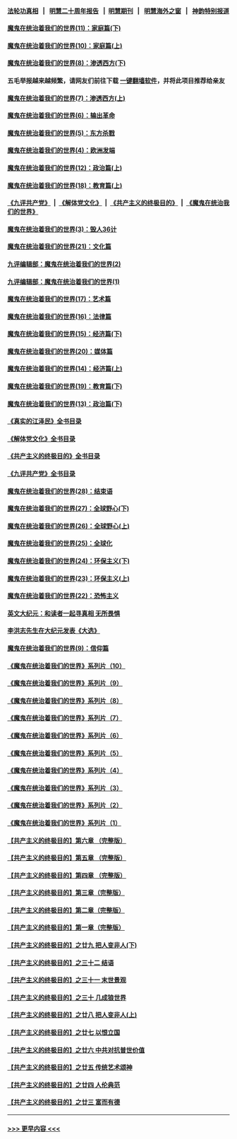 #### [法轮功真相](https://github.com/gfw-breaker/truth/blob/master/README.md?t=0) &nbsp;&nbsp;|&nbsp;&nbsp; [明慧二十周年报告](https://github.com/gfw-breaker/mh-reports/blob/master/README.md?t=0) &nbsp;&nbsp;|&nbsp;&nbsp;[明慧期刊](https://github.com/gfw-breaker/mh-qikan) &nbsp;&nbsp;|&nbsp;&nbsp; [明慧海外之窗](https://github.com/gfw-breaker/mh-news/blob/master/README.md?t=0) &nbsp;&nbsp;|&nbsp;&nbsp; [神韵特别报道](https://github.com/gfw-breaker/mh-news/blob/master/shenyun.md?t=0)
#### [魔鬼在统治着我们的世界(11)：家庭篇(下)](../pages/nsc422/n10440961.md?t=11211150) 
#### [魔鬼在统治着我们的世界(10)：家庭篇(上)](../pages/nsc422/n10435448.md?t=11211150) 
#### [魔鬼在统治着我们的世界(8)：渗透西方(下)](../pages/nsc422/n10429603.md?t=11211150) 
#### 五毛举报越来越频繁，请网友们前往下载 [一键翻墙软件](https://github.com/gfw-breaker/ssr-accounts)，并将此项目推荐给亲友
#### [魔鬼在统治着我们的世界(7)：渗透西方(上)](../pages/nsc422/n10426013.md?t=11211150) 
#### [魔鬼在统治着我们的世界(6)：输出革命](../pages/nsc422/n10421536.md?t=11211150) 
#### [魔鬼在统治着我们的世界(5)：东方杀戮](../pages/nsc422/n10417707.md?t=11211150) 
#### [魔鬼在统治着我们的世界(4)：欧洲发端](../pages/nsc422/n10414890.md?t=11211150) 
#### [魔鬼在统治着我们的世界(12)：政治篇(上)](../pages/nsc422/n10444576.md?t=11211150) 
#### [魔鬼在统治着我们的世界(18)：教育篇(上)](../pages/nsc422/n10526970.md?t=11211150) 
#### [《九评共产党》](https://github.com/begood0513/9ping.md/blob/master/README.md) &nbsp;|&nbsp; [《解体党文化》](../../../../jtdwh.md/blob/master/README.md)  &nbsp;|&nbsp; [《共产主义的终极目的》](../../../../gczydzjmd.md/blob/master/README.md) &nbsp;|&nbsp; [《魔鬼在统治我们的世界》](../../../../mgztzwmdsj.md/blob/master/README.md) 
#### [魔鬼在统治着我们的世界(3)：毁人36计](../pages/nsc422/n10411583.md?t=11211150) 
#### [魔鬼在统治着我们的世界(21)：文化篇](../pages/nsc422/n10597706.md?t=11211150) 
#### [九评编辑部：魔鬼在统治着我们的世界(2)](../pages/nsc422/n10410036.md?t=11211150) 
#### [九评编辑部：魔鬼在统治着我们的世界(1)](../pages/nsc422/n10406825.md?t=11211150) 
#### [魔鬼在统治着我们的世界(17)：艺术篇](../pages/nsc422/n10499093.md?t=11211150) 
#### [魔鬼在统治着我们的世界(16)：法律篇](../pages/nsc422/n10485969.md?t=11211150) 
#### [魔鬼在统治着我们的世界(15)：经济篇(下)](../pages/nsc422/n10469975.md?t=11211150) 
#### [魔鬼在统治着我们的世界(20)：媒体篇](../pages/nsc422/n10586579.md?t=11211150) 
#### [魔鬼在统治着我们的世界(14)：经济篇(上)](../pages/nsc422/n10457370.md?t=11211150) 
#### [魔鬼在统治着我们的世界(19)：教育篇(下)](../pages/nsc422/n10564808.md?t=11211150) 
#### [魔鬼在统治着我们的世界(13)：政治篇(下)](../pages/nsc422/n10448270.md?t=11211150) 
#### [《真实的江泽民》全书目录](../pages/nsc422/n13721399.md?t=11211150) 
#### [《解体党文化》全书目录](../pages/nsc422/n13721157.md?t=11211150) 
#### [《共产主义的终极目的》全书目录](../pages/nsc422/n13721048.md?t=11211150) 
#### [《九评共产党》全书目录](../pages/nsc422/n13708085.md?t=11211150) 
#### [魔鬼在统治着我们的世界(28)：结束语](../pages/nsc422/n10936246.md?t=11211150) 
#### [魔鬼在统治着我们的世界(27)：全球野心(下)](../pages/nsc422/n10928319.md?t=11211150) 
#### [魔鬼在统治着我们的世界(26)：全球野心(上)](../pages/nsc422/n10900318.md?t=11211150) 
#### [魔鬼在统治着我们的世界(25)：全球化](../pages/nsc422/n10788205.md?t=11211150) 
#### [魔鬼在统治着我们的世界(24)：环保主义(下)](../pages/nsc422/n10695307.md?t=11211150) 
#### [魔鬼在统治着我们的世界(23)：环保主义(上)](../pages/nsc422/n10688613.md?t=11211150) 
#### [魔鬼在统治着我们的世界(22)：恐怖主义](../pages/nsc422/n10614727.md?t=11211150) 
#### [英文大纪元：和读者一起寻真相 无所畏惧](../pages/nsc422/n12542027.md?t=11211150) 
#### [李洪志先生在大纪元发表《大选》](../pages/nsc422/n12534746.md?t=11211150) 
#### [魔鬼在统治着我们的世界(9)：信仰篇](../pages/nsc422/n10432159.md?t=11211150) 
#### [《魔鬼在统治着我们的世界》系列片（10）](../pages/nsc422/n12292670.md?t=11211150) 
#### [《魔鬼在统治着我们的世界》系列片（9）](../pages/nsc422/n12290859.md?t=11211150) 
#### [《魔鬼在统治着我们的世界》系列片（8）](../pages/nsc422/n12287445.md?t=11211150) 
#### [《魔鬼在统治着我们的世界》系列片（7）](../pages/nsc422/n12283425.md?t=11211150) 
#### [《魔鬼在统治着我们的世界》系列片（6）](../pages/nsc422/n12282314.md?t=11211150) 
#### [《魔鬼在统治着我们的世界》系列片（5）](../pages/nsc422/n12281419.md?t=11211150) 
#### [《魔鬼在统治着我们的世界》系列片（4）](../pages/nsc422/n12274024.md?t=11211150) 
#### [《魔鬼在统治着我们的世界》系列片（3）](../pages/nsc422/n12271322.md?t=11211150) 
#### [《魔鬼在统治着我们的世界》系列片（2）](../pages/nsc422/n12269049.md?t=11211150) 
#### [《魔鬼在统治着我们的世界》系列片（1）](../pages/nsc422/n12267575.md?t=11211150) 
#### [【共产主义的终极目的】第六章 （完整版）](../pages/nsc422/n11428913.md?t=11211150) 
#### [【共产主义的终极目的】第五章 （完整版）](../pages/nsc422/n11428912.md?t=11211150) 
#### [【共产主义的终极目的】第四章 （完整版）](../pages/nsc422/n11428907.md?t=11211150) 
#### [【共产主义的终极目的】第三章（完整版）](../pages/nsc422/n11428848.md?t=11211150) 
#### [【共产主义的终极目的】第二章（完整版）](../pages/nsc422/n11428831.md?t=11211150) 
#### [【共产主义的终极目的】第一章（完整版）](../pages/nsc422/n11417651.md?t=11211150) 
#### [【共产主义的终极目的】之廿九 把人变非人(下)](../pages/nsc422/n11344140.md?t=11211150) 
#### [【共产主义的终极目的】之三十二 结语](../pages/nsc422/n11360535.md?t=11211150) 
#### [【共产主义的终极目的】之三十一 末世景观](../pages/nsc422/n11351129.md?t=11211150) 
#### [【共产主义的终极目的】之三十 几成狼世界](../pages/nsc422/n11348280.md?t=11211150) 
#### [【共产主义的终极目的】之廿八 把人变非人(上)](../pages/nsc422/n11340492.md?t=11211150) 
#### [【共产主义的终极目的】之廿七 以恨立国](../pages/nsc422/n11336944.md?t=11211150) 
#### [【共产主义的终极目的】之廿六 中共对抗普世价值](../pages/nsc422/n11324785.md?t=11211150) 
#### [【共产主义的终极目的】之廿五 传统艺术颂神](../pages/nsc422/n11296396.md?t=11211150) 
#### [【共产主义的终极目的】之廿四 人伦典范](../pages/nsc422/n11296397.md?t=11211150) 
#### [【共产主义的终极目的】之廿三 富而有德](../pages/nsc422/n11283598.md?t=11211150) 

----
#### [ >>> 更早内容 <<< ](../indexes/nsc422-earlier.md)
